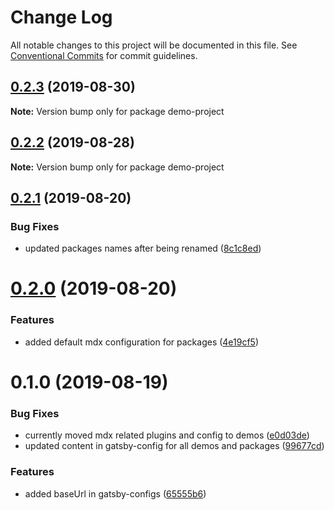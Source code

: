 # Change Log

All notable changes to this project will be documented in this file.
See [Conventional Commits](https://conventionalcommits.org) for commit guidelines.

## [0.2.3](https://github.com/sonapraneeth-a/gatsby-dev-themes/compare/demo-project@0.2.2...demo-project@0.2.3) (2019-08-30)

**Note:** Version bump only for package demo-project

## [0.2.2](https://github.com/sonapraneeth-a/gatsby-dev-themes/compare/demo-project@0.2.1...demo-project@0.2.2) (2019-08-28)

**Note:** Version bump only for package demo-project

## [0.2.1](https://github.com/sonapraneeth-a/gatsby-dev-themes/compare/demo-project@0.2.0...demo-project@0.2.1) (2019-08-20)

### Bug Fixes

- updated packages names after being renamed ([8c1c8ed](https://github.com/sonapraneeth-a/gatsby-dev-themes/commit/8c1c8ed))

# [0.2.0](https://github.com/sonapraneeth-a/gatsby-dev-themes/compare/demo-project@0.1.0...demo-project@0.2.0) (2019-08-20)

### Features

- added default mdx configuration for packages ([4e19cf5](https://github.com/sonapraneeth-a/gatsby-dev-themes/commit/4e19cf5))

# 0.1.0 (2019-08-19)

### Bug Fixes

- currently moved mdx related plugins and config to demos ([e0d03de](https://github.com/sonapraneeth-a/gatsby-dev-themes/commit/e0d03de))
- updated content in gatsby-config for all demos and packages ([99677cd](https://github.com/sonapraneeth-a/gatsby-dev-themes/commit/99677cd))

### Features

- added baseUrl in gatsby-configs ([65555b6](https://github.com/sonapraneeth-a/gatsby-dev-themes/commit/65555b6))
